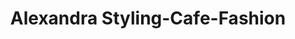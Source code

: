 ---
title: "Alexandra Styling-Cafe-Fashion"
url: /krems-an-der-donau/alexandra-styling-cafe-fashion/
shop: Friseur
---